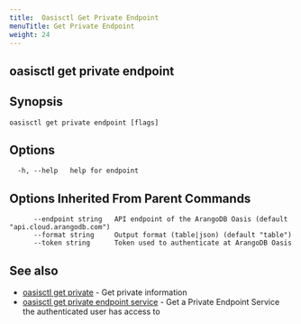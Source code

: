 ```yaml
---
title:  Oasisctl Get Private Endpoint
menuTitle: Get Private Endpoint
weight: 24
---
```

## oasisctl get private endpoint



## Synopsis


```
oasisctl get private endpoint [flags]
```

## Options
```
  -h, --help   help for endpoint
```

## Options Inherited From Parent Commands
```
      --endpoint string   API endpoint of the ArangoDB Oasis (default "api.cloud.arangodb.com")
      --format string     Output format (table|json) (default "table")
      --token string      Token used to authenticate at ArangoDB Oasis
```

## See also
* [oasisctl get private](get-private.md)	 - Get private information
* [oasisctl get private endpoint service](get-private-endpoint-service.md)	 - Get a Private Endpoint Service the authenticated user has access to

